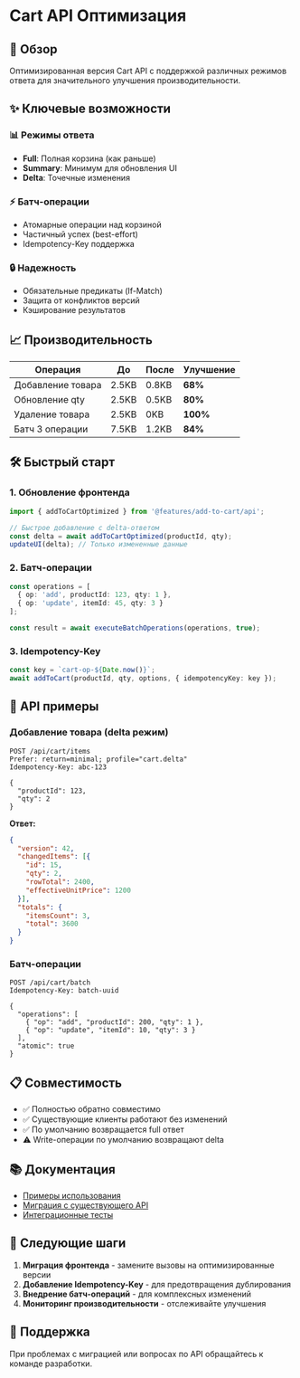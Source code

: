 # Cart API Оптимизация

## 🚀 Обзор

Оптимизированная версия Cart API с поддержкой различных режимов ответа для значительного улучшения производительности.

## ✨ Ключевые возможности

### 📊 Режимы ответа
- **Full**: Полная корзина (как раньше)
- **Summary**: Минимум для обновления UI
- **Delta**: Точечные изменения

### ⚡ Батч-операции
- Атомарные операции над корзиной
- Частичный успех (best-effort)
- Idempotency-Key поддержка

### 🔒 Надежность
- Обязательные предикаты (If-Match)
- Защита от конфликтов версий
- Кэширование результатов

## 📈 Производительность

| Операция | До | После | Улучшение |
|----------|----|-------|-----------|
| Добавление товара | 2.5KB | 0.8KB | **68%** |
| Обновление qty | 2.5KB | 0.5KB | **80%** |
| Удаление товара | 2.5KB | 0KB | **100%** |
| Батч 3 операции | 7.5KB | 1.2KB | **84%** |

## 🛠️ Быстрый старт

### 1. Обновление фронтенда
```typescript
import { addToCartOptimized } from '@features/add-to-cart/api';

// Быстрое добавление с delta-ответом
const delta = await addToCartOptimized(productId, qty);
updateUI(delta); // Только измененные данные
```

### 2. Батч-операции
```typescript
const operations = [
  { op: 'add', productId: 123, qty: 1 },
  { op: 'update', itemId: 45, qty: 3 }
];

const result = await executeBatchOperations(operations, true);
```

### 3. Idempotency-Key
```typescript
const key = `cart-op-${Date.now()}`;
await addToCart(productId, qty, options, { idempotencyKey: key });
```

## 🔧 API примеры

### Добавление товара (delta режим)
```http
POST /api/cart/items
Prefer: return=minimal; profile="cart.delta"
Idempotency-Key: abc-123

{
  "productId": 123,
  "qty": 2
}
```

**Ответ:**
```json
{
  "version": 42,
  "changedItems": [{
    "id": 15,
    "qty": 2,
    "rowTotal": 2400,
    "effectiveUnitPrice": 1200
  }],
  "totals": {
    "itemsCount": 3,
    "total": 3600
  }
}
```

### Батч-операции
```http
POST /api/cart/batch
Idempotency-Key: batch-uuid

{
  "operations": [
    { "op": "add", "productId": 200, "qty": 1 },
    { "op": "update", "itemId": 10, "qty": 3 }
  ],
  "atomic": true
}
```

## 📋 Совместимость

- ✅ Полностью обратно совместимо
- ✅ Существующие клиенты работают без изменений
- ✅ По умолчанию возвращается full ответ
- ⚠️ Write-операции по умолчанию возвращают delta

## 📚 Документация

- [Примеры использования](docs/cart-api-examples.md)
- [Миграция с существующего API](docs/cart-api-migration.md)
- [Интеграционные тесты](tests/Controller/Api/CartApiOptimizationTest.php)

## 🎯 Следующие шаги

1. **Миграция фронтенда** - замените вызовы на оптимизированные версии
2. **Добавление Idempotency-Key** - для предотвращения дублирования
3. **Внедрение батч-операций** - для комплексных изменений
4. **Мониторинг производительности** - отслеживайте улучшения

## 🤝 Поддержка

При проблемах с миграцией или вопросах по API обращайтесь к команде разработки.
